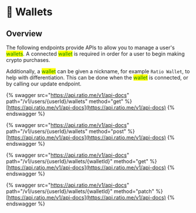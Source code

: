 # 👛 Wallets

## Overview

The following endpoints provide APIs to allow you to manage a user's <mark style="color:green;">wallets</mark>. A connected <mark style="color:green;">wallet</mark> is required in order for a user to begin making crypto purchases.&#x20;

Additionally, a <mark style="color:green;">wallet</mark> can be given a nickname, for example `Ratio Wallet`, to help with differentiation. This can be done when the <mark style="color:green;">wallet</mark> is connected, or by calling our update endpoint.

{% swagger src="https://api.ratio.me/v1/api-docs" path="/v1/users/{userId}/wallets" method="get" %}
[https://api.ratio.me/v1/api-docs](https://api.ratio.me/v1/api-docs)
{% endswagger %}

{% swagger src="https://api.ratio.me/v1/api-docs" path="/v1/users/{userId}/wallets" method="post" %}
[https://api.ratio.me/v1/api-docs](https://api.ratio.me/v1/api-docs)
{% endswagger %}

{% swagger src="https://api.ratio.me/v1/api-docs" path="/v1/users/{userId}/wallets/{walletId}" method="get" %}
[https://api.ratio.me/v1/api-docs](https://api.ratio.me/v1/api-docs)
{% endswagger %}

{% swagger src="https://api.ratio.me/v1/api-docs" path="/v1/users/{userId}/wallets/{walletId}" method="patch" %}
[https://api.ratio.me/v1/api-docs](https://api.ratio.me/v1/api-docs)
{% endswagger %}
